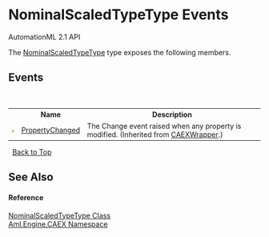 # NominalScaledTypeType Events
AutomationML 2.1 API 

The <a href="T_Aml_Engine_CAEX_NominalScaledTypeType">NominalScaledTypeType</a> type exposes the following members.


## Events
&nbsp;<table><tr><th></th><th>Name</th><th>Description</th></tr><tr><td>![Public event](media/pubevent.gif "Public event")</td><td><a href="E_Aml_Engine_CAEX_CAEXWrapper_PropertyChanged">PropertyChanged</a></td><td>
The Change event raised when any property is modified.
 (Inherited from <a href="T_Aml_Engine_CAEX_CAEXWrapper">CAEXWrapper</a>.)</td></tr></table>&nbsp;
<a href="#nominalscaledtypetype-events">Back to Top</a>

## See Also


#### Reference
<a href="T_Aml_Engine_CAEX_NominalScaledTypeType">NominalScaledTypeType Class</a><br /><a href="N_Aml_Engine_CAEX">Aml.Engine.CAEX Namespace</a><br />